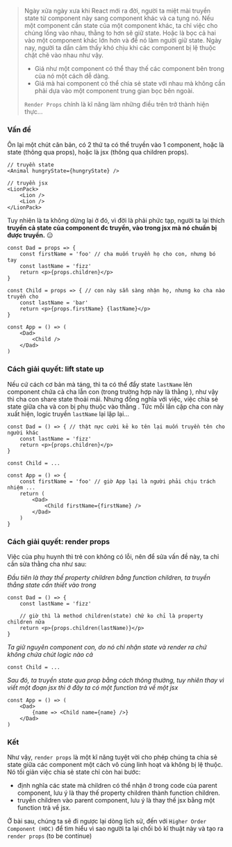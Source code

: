 > Ngày xửa ngày xưa khi React mới ra đời, người ta miệt mài truyền state từ component này sang component khác và ca tụng nó. Nếu một component cần state của một component khác, ta chỉ việc cho chúng lồng vào nhau, thằng to hơn sẽ giữ state. Hoặc là bọc cả hai vào một component khác lớn hơn và để nó làm người giữ state.
> Ngày nay, người ta dần cảm thấy khó chịu khi các component bị lệ thuộc chặt chẽ vào nhau như vậy.
> 
> - Giá như một component có thể thay thế các component bên trong của nó một cách dễ dàng.
> - Giá mà hai component có thể chia sẻ state với nhau mà không cần phải dựa vào một component trung gian bọc bên ngoài. 
> 
> `Render Props` chính là kĩ năng làm những điều trên trở thành hiện thực...

### Vấn đề

Ôn lại một chút căn bản, có 2 thứ ta có thể truyền vào 1 component, hoặc là state (thông qua props), hoặc là jsx (thông qua children props).
```
// truyền state
<Animal hungryState={hungryState} />

// truyền jsx
<LionPack>
    <Lion />
    <Lion />
</LionPack>
```


Tuy nhiên là ta không dừng lại ở đó, vì đời là phải phức tạp, người ta lại thích **truyền cả state của component đc truyền, vào trong jsx mà nó chuẩn bị được truyền.** :expressionless:
```
const Dad = props => {
    const firstName = 'foo' // cha muốn truyền họ cho con, nhưng bó tay
    const lastName = 'fizz'
    return <p>{props.children}</p>
}

const Child = props => { // con này sẵn sàng nhận họ, nhưng ko cha nào truyền cho
    const lastName = 'bar'
    return <p>{props.firstName} {lastName}</p>
}

const App = () => (
    <Dad> 
        <Child />
    </Dad>
)
```

### Cách giải quyết: lift state up

Nếu cứ cách cơ bản mà táng, thì ta có thể đẩy state `lastName` lên component chứa cả cha lẫn con (trong trường hợp này là thằng <App />), như vậy thì cha con share state thoải mái.
Nhưng đồng nghĩa với việc, việc chia sẻ state giữa cha và con bị phụ thuộc vào thằng <App />. Tức mỗi lần cặp cha con này xuất hiện, logic truyền `lastName` lại lặp lại...

```
const Dad = () => { // thật nực cười kẻ ko tên lại muốn truyền tên cho người khác
    const lastName = 'fizz'
    return <p>{props.children}</p>
}

const Child = ...

const App = () => {
    const firstName = 'foo' // giờ App lại là người phải chịu trách nhiệm ...
    return (
        <Dad>
            <Child firstName={firstName} />
        </Dad>
    )
}
```

### Cách giải quyết: render props

Việc của phụ huynh thì trẻ con không có lỗi, nên để sửa vấn đề này, ta chỉ cần sửa thằng cha như sau:

*Đầu tiên là thay thế property children bằng function children, ta truyền thẳng state cần thiết vào trong*
```
const Dad = () => {
    const lastName = 'fizz'
    
    // giờ thì là method children(state) chứ ko chỉ là property children nữa
    return <p>{props.children(lastName)}</p>
}
```

*Ta giữ nguyên component con, do nó chỉ nhận state và render ra chứ không chứa chút logic nào cả*
```
const Child = ...
```

*Sau đó, ta truyền state qua prop bằng cách thông thường, tuy nhiên thay vì viết một đoạn jsx thì ở đây ta có một function trả về một jsx*
```
const App = () => (
    <Dad>
        {name => <Child name={name} />}
    </Dad>
)
```

### Kết

Như vậy, `render props` là một kĩ năng tuyệt vời cho phép chúng ta chia sẻ state giữa các component một cách vô cùng linh hoạt và không bị lệ thuộc.
Nó tối giản việc chia sẻ state chỉ còn hai bước:

- định nghĩa các state mà children có thể nhận ở trong code của parent component, lưu ý là thay thế property children thành function children.
- truyền children vào parent component, lưu ý là thay thế jsx bằng một function trả về jsx.

Ở bài sau, chúng ta sẽ đi ngược lại dòng lịch sử, đến với `Higher Order Component (HOC)` để tìm hiểu vì sao người ta lại chối bỏ kĩ thuật này và tạo ra `render props` (to be continue)